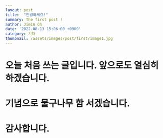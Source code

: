 ```yaml
---
layout: post
title:  "안녕하세요!"
summary: The first post !
author: Jimin Oh
date: '2022-08-13 15:06:00 +0900'
category: 기타
thumbnail: /assets/images/post/first/image1.jpg
---
```

# 오늘 처음 쓰는 글입니다. 앞으로도 열심히 하겠습니다.
# 기념으로 물구나무 함 서겠습니다.
# 감사합니다.
